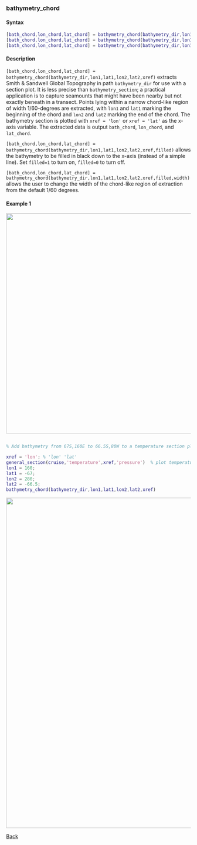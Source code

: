 ### bathymetry_chord

#### Syntax

```Matlab
[bath_chord,lon_chord,lat_chord] = bathymetry_chord(bathymetry_dir,lon1,lat1,lon2,lat2,xref)
[bath_chord,lon_chord,lat_chord] = bathymetry_chord(bathymetry_dir,lon1,lat1,lon2,lat2,xref,filled)
[bath_chord,lon_chord,lat_chord] = bathymetry_chord(bathymetry_dir,lon1,lat1,lon2,lat2,xref,filled,width)
```
#### Description

``[bath_chord,lon_chord,lat_chord] = bathymetry_chord(bathymetry_dir,lon1,lat1,lon2,lat2,xref)`` extracts Smith & Sandwell Global Topography in path ``bathymetry_dir`` for use with a section plot. It is less precise than ``bathymetry_section``; a practical application is to capture seamounts that might have been nearby but not exactly beneath in a transect. Points lying within a narrow chord-like region of width 1/60-degrees are extracted, with ``lon1`` and ``lat1`` marking the beginning of the chord and ``lon2`` and ``lat2`` marking the end of the chord. The bathymetry section is plotted with ``xref = 'lon'`` or ``xref = 'lat'`` as the x-axis variable. The extracted data is output ``bath_chord``, ``lon_chord``, and ``lat_chord``. 

``[bath_chord,lon_chord,lat_chord] = bathymetry_chord(bathymetry_dir,lon1,lat1,lon2,lat2,xref,filled)`` allows the bathymetry to be filled in black down to the x-axis (instead of a simple line). Set ``filled=1`` to turn on, ``filled=0`` to turn off.

``[bath_chord,lon_chord,lat_chord] = bathymetry_chord(bathymetry_dir,lon1,lat1,lon2,lat2,xref,filled,width)`` allows the user to change the width of the chord-like region of extraction from the default 1/60 degrees.


#### Example 1

<img src="https://user-images.githubusercontent.com/24570061/88437360-53264800-cdd4-11ea-8b5a-c01cb973768e.png" width="600">

```Matlab

% Add bathymetry from 67S,160E to 66.5S,80W to a temperature section plot:

xref = 'lon'; % 'lon' 'lat'
general_section(cruise,'temperature',xref,'pressure')  % plot temperature section
lon1 = 160;
lat1 = -67;
lon2 = 280; 
lat2 = -66.5;
bathymetry_chord(bathymetry_dir,lon1,lat1,lon2,lat2,xref)

```
<img src="https://user-images.githubusercontent.com/24570061/88437270-2114e600-cdd4-11ea-9ace-0fb0898cf7fc.png" width="900">

[Back](https://github.com/lnferris/ocean_data_tools#building-uniform-structs-from-data-sources-1)

